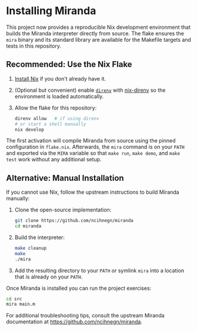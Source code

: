 # Installing Miranda

This project now provides a reproducible Nix development environment that builds
the Miranda interpreter directly from source. The flake ensures the
`mira` binary and its standard library are available for the Makefile targets
and tests in this repository.

## Recommended: Use the Nix Flake

1. [Install Nix](https://nixos.org/download.html) if you don't already have it.
2. (Optional but convenient) enable
   [`direnv`](https://direnv.net/) with [nix-direnv](https://github.com/nix-community/nix-direnv)
   so the environment is loaded automatically.
3. Allow the flake for this repository:

   ```bash
   direnv allow   # if using direnv
   # or start a shell manually
   nix develop
   ```

The first activation will compile Miranda from source using the pinned
configuration in `flake.nix`. Afterwards, the `mira` command is on your `PATH`
and exported via the `MIRA` variable so that `make run`, `make demo`, and
`make test` work without any additional setup.

## Alternative: Manual Installation

If you cannot use Nix, follow the upstream instructions to build Miranda
manually:

1. Clone the open-source implementation:

   ```bash
   git clone https://github.com/ncihnegn/miranda
   cd miranda
   ```

2. Build the interpreter:

   ```bash
   make cleanup
   make
   ./mira
   ```

3. Add the resulting directory to your `PATH` or symlink `mira` into a
   location that is already on your `PATH`.

Once Miranda is installed you can run the project exercises:

```bash
cd src
mira main.m
```

For additional troubleshooting tips, consult the upstream Miranda
documentation at https://github.com/ncihnegn/miranda.
